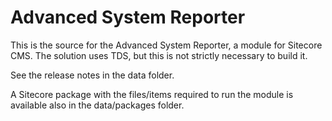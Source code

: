 Advanced System Reporter
========================


This is the source for the Advanced System Reporter, a module for Sitecore CMS. The solution uses TDS, but this is not strictly necessary to build it.

See the release notes in the data folder.

A Sitecore package with the files/items required to run the module is available also in the data/packages folder.